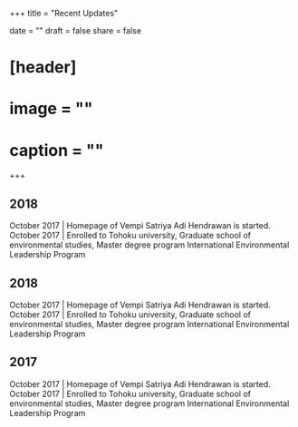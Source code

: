 +++
title = "Recent Updates"

date = ""
draft = false
share = false

# [header]
# image = ""
# caption = ""
+++

## 2018
October 2017 | Homepage of Vempi Satriya Adi Hendrawan is started.
October 2017 | Enrolled to Tohoku university, Graduate school of environmental studies, Master degree program International Environmental Leadership Program

## 2018
October 2017 | Homepage of Vempi Satriya Adi Hendrawan is started.
October 2017 | Enrolled to Tohoku university, Graduate school of environmental studies, Master degree program International Environmental Leadership Program

## 2017
October 2017 | Homepage of Vempi Satriya Adi Hendrawan is started.
October 2017 | Enrolled to Tohoku university, Graduate school of environmental studies, Master degree program International Environmental Leadership Program
